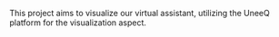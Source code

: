 This project aims to visualize our virtual assistant, utilizing the UneeQ platform for the visualization aspect.
